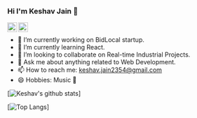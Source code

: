 ### Hi I'm Keshav Jain 👋

<a href="www.linkedin.com/in/keshavjain235">
  <img align="left" alt="Keshav's LinkedIn" width="22px" src="https://cdn.jsdelivr.net/npm/simple-icons@v3/icons/linkedin.svg" />
</a>
<a href="https://www.instagram.com/keshavjain235">
  <img align="left" alt="Keshav's Instagram" width="22px" src="https://cdn.jsdelivr.net/npm/simple-icons@v3/icons/instagram.svg" />
</a>

<br/>

- 🔭 I’m currently working on BidLocal startup.
- 🌱 I’m currently learning React.
- 👯 I’m looking to collaborate on Real-time Industrial Projects.
- 💬 Ask me about anything related to Web Development.
- 📫 How to reach me: keshav.jain2354@gmail.com
- 😄 Hobbies: Music 🎵

[![Keshav's github stats](https://github-readme-stats.vercel.app/api?username=keshavjain235&count_private=true&show_icons=true&hide_border=true)]

[![Top Langs](https://github-readme-stats.vercel.app/api/top-langs/?username=keshavjain235)]